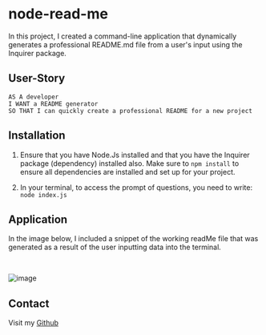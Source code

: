 # node-read-me
In this project, I created a command-line application that dynamically generates a professional README.md file from a user's input using the Inquirer package.

## User-Story

```
AS A developer
I WANT a README generator
SO THAT I can quickly create a professional README for a new project

```

## Installation 

1. Ensure that you have Node.Js installed and that you have the Inquirer package (dependency) installed also. Make sure to ```npm install``` to ensure all dependencies are installed and set up for your project.

2. In your terminal, to access the prompt of questions, you need to write: ```node index.js```

## Application

In the image below, I included a snippet of the working readMe file that was generated as a result of the user inputting data into the terminal.

<br>

![image](https://github.com/dirie93/node-read-me/assets/128429238/d24136ee-60cc-4543-a8a7-0d0718f7855b)



## Contact 

Visit my [Github](https://github.com/dirie93/node-read-me)

